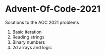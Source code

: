 # Advent-Of-Code-2021
Solutions to the AOC 2021 problems

1. Basic iteration
2. Reading strings
3. Binary numbers
4. 2d arrays and logic
